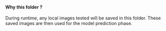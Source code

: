#### Why this folder ?
During runtime, any local images tested will be saved in this folder. These saved images are then used for the model prediction phase.
